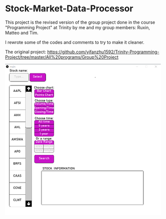 # Stock-Market-Data-Processor
This project is the revised version of the group project done in the course "Programming Project" at Trinity by me and my group members: Ruxin, Matteo and Tim.

I rewrote some of the codes and comments to try to make it cleaner.

The original project: https://github.com/yifanzhu1592/Trinity-Programming-Project/tree/master/All%20programs/Group%20Project

![Alt Text](https://github.com/yifanzhu1592/Stock-Market-Data-Processor/blob/master/images/the%20initial%20page.png)
